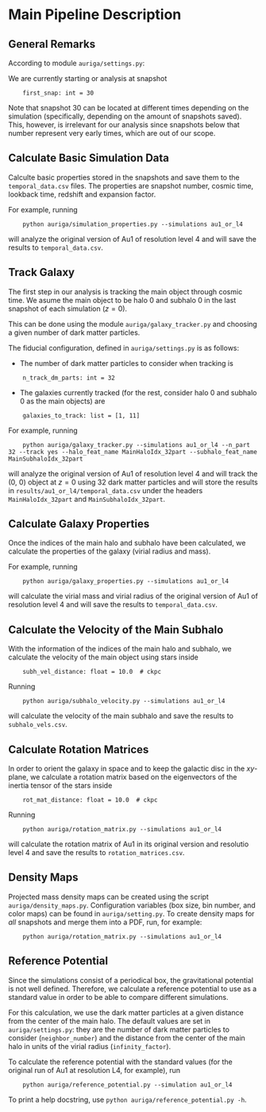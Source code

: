 # Main Pipeline Description

## General Remarks

According to module `auriga/settings.py`:

We are currently starting or analysis at snapshot
```[python]
    first_snap: int = 30
```
Note that snapshot 30 can be located at different times depending on the simulation (specifically, depending on the amount of snapshots saved). This, however, is irrelevant for our analysis since snapshots below that number represent very early times, which are out of our scope.

## Calculate Basic Simulation Data

Calculte basic properties stored in the snapshots and save them to the `temporal_data.csv` files. The properties are snapshot number, cosmic time, lookback time, redshift and expansion factor.

For example, running
```[python]
    python auriga/simulation_properties.py --simulations au1_or_l4
```
will analyze the original version of Au1 of resolution level 4 and will save the results to `temporal_data.csv`.

## Track Galaxy

The first step in our analysis is tracking the main object through cosmic time.
We asume the main object to be halo 0 and subhalo 0 in the last snapshot of each simulation ($z=0$).

This can be done using the module `auriga/galaxy_tracker.py` and choosing a given number of dark matter particles.

The fiducial configuration, defined in `auriga/settings.py` is as follows:
- The number of dark matter particles to consider when tracking is
```[python]
    n_track_dm_parts: int = 32
```
- The galaxies currently tracked (for the rest, consider halo 0 and subhalo 0 as the main objects) are
```[python]
    galaxies_to_track: list = [1, 11]
```

For example, running
```[python]
    python auriga/galaxy_tracker.py --simulations au1_or_l4 --n_part 32 --track yes --halo_feat_name MainHaloIdx_32part --subhalo_feat_name MainSubhaloIdx_32part
```
will analyze the original version of Au1 of resolution level 4 and will track the (0, 0) object at $z=0$ using 32 dark matter particles and will store the results in `results/au1_or_l4/temporal_data.csv` under the headers `MainHaloIdx_32part` and `MainSubhaloIdx_32part`.

## Calculate Galaxy Properties

Once the indices of the main halo and subhalo have been calculated, we calculate the properties of the galaxy (virial radius and mass).

For example, running
```[python]
    python auriga/galaxy_properties.py --simulations au1_or_l4
```
will calculate the virial mass and virial radius of the original version of Au1 of resolution level 4 and will save the results to `temporal_data.csv`.


## Calculate the Velocity of the Main Subhalo

With the information of the indices of the main halo and subhalo, we calculate the velocity of the main object using stars inside
```[python]
    subh_vel_distance: float = 10.0  # ckpc
```

Running
```[python]
    python auriga/subhalo_velocity.py --simulations au1_or_l4
```
will calculate the velocity of the main subhalo and save the results to `subhalo_vels.csv`.

## Calculate Rotation Matrices

In order to orient the galaxy in space and to keep the galactic disc in the $xy$-plane, we calculate a rotation matrix based on the eigenvectors of the inertia tensor of the stars inside
```[python]
    rot_mat_distance: float = 10.0  # ckpc
```

Running
```[python]
    python auriga/rotation_matrix.py --simulations au1_or_l4
```
will calculate the rotation matrix of Au1 in its original version and resolutio level 4 and save the results to `rotation_matrices.csv`.

## Density Maps

Projected mass density maps can be created using the script `auriga/density_maps.py`. Configuration variables (box size, bin number, and color maps) can be found in `auriga/setting.py`. To create density maps for *all* snapshots and merge them into a PDF, run, for example:
```[python]
    python auriga/rotation_matrix.py --simulations au1_or_l4
```

## Reference Potential

Since the simulations consist of a periodical box, the gravitational potential is not well defined. Therefore, we calculate a reference potential to use as a standard value in order to be able to compare different simulations.

For this calculation, we use the dark matter particles at a given distance from the center of the main halo. The default values are set in `auriga/settings.py`: they are the number of dark matter particles to consider (`neighbor_number`) and the distance from the center of the main halo in units of the virial radius (`infinity_factor`).

To calculate the reference potential with the standard values (for the original run of Au1 at resolution L4, for example), run
```[python]
    python auriga/reference_potential.py --simulation au1_or_l4
```
To print a help docstring, use `python auriga/reference_potential.py -h`.
